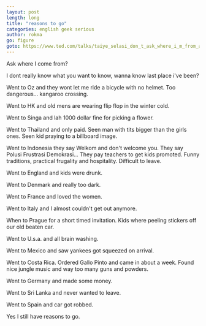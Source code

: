 ```yaml
---
layout: post
length: long
title: "reasons to go"
categories: english geek serious
author: rokma
go: figure
goto: https://www.ted.com/talks/taiye_selasi_don_t_ask_where_i_m_from_ask_where_i_m_a_local
---
```

Ask where I come from?

I dont really know what you want to know, wanna know last place i've been?

Went to Oz and they wont let me ride a bicycle with no helmet. Too dangerous... kangaroo crossing.

Went to HK and old mens are wearing flip flop in the winter cold.

Went to Singa and lah 1000 dollar fine for picking a flower.

Went to Thailand and only paid. Seen man with tits bigger than the girls ones. Seen kid praying to a billboard image.

Went to Indonesia they say Welkom and don't welcome you. They say Polusi Frustrasi Demokrasi... They pay teachers to get kids promoted. Funny traditions, practical frugality and hospitality. Difficult to leave.

Went to England and kids were drunk.

Went to Denmark and really too dark.

Went to France and loved the women.

Went to Italy and I almost couldn't get out anymore.

When to Prague for a short timed invitation. Kids where peeling stickers off our old beaten car.

Went to U.s.a. and all brain washing.

Went to Mexico and saw yankees got squeezed on arrival.

Went to Costa Rica. Ordered Gallo Pinto and came in about a week. Found nice jungle music and way too many guns and powders.

Went to Germany and made some money.

Went to Sri Lanka and never wanted to leave.

Went to Spain and car got robbed.

Yes I still have reasons to go.
